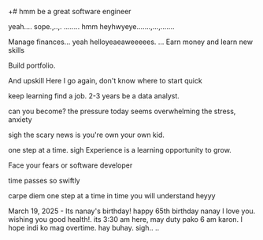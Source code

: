 +# hmm
be a great software engineer

yeah....
sope.,..,.
........
hmm heyhwyeye.......,...,.......

Manage finances...
yeah helloyeaeaweeeees.
...
Earn money and learn new skills 

Build portfolio.

And upskill
Here I go again, don't know where to start
quick 

keep learning
find a job. 2-3 years be a data analyst.

can you become? the pressure today seems overwhelming the stress, anxiety 

 sigh
the scary news is you're own your own kid.

one step at a time.
sigh 
Experience is a learning opportunity to grow.

Face your fears
or software developer 

time passes so swiftly 

carpe diem one step at a time
 in time you will understand heyyy

 March 19, 2025 - Its nanay's birthday! happy 65th birthday nanay I love you. wishing you good health!. its 3:30 am here, may duty pako 6 am karon. I hope indi ko mag overtime. hay buhay.
 sigh..
..
